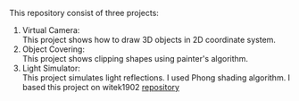 This repository consist of three projects:  
1. Virtual Camera:  
    This project shows how to draw 3D objects in 2D coordinate system.  
2. Object Covering:  
    This project shows clipping shapes using painter's algorithm.  
3. Light Simulator:   
    This project simulates light reflections. I used Phong shading algorithm.
    I based this project on witek1902 [repository](https://github.com/witek1902/lighting-visualisation)  

